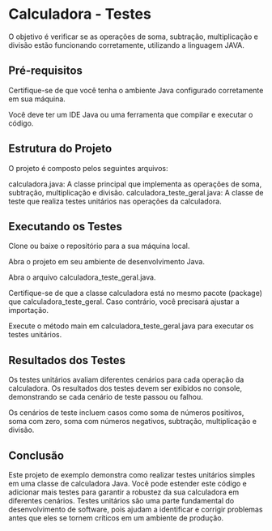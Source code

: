 # Calculadora - Testes
O objetivo é verificar se as operações de soma, subtração, multiplicação e divisão estão funcionando corretamente, utilizando a linguagem JAVA.

## Pré-requisitos
Certifique-se de que você tenha o ambiente Java configurado corretamente em sua máquina.

Você deve ter um IDE Java ou uma ferramenta que compilar e executar o código.

## Estrutura do Projeto
O projeto é composto pelos seguintes arquivos:

calculadora.java: A classe principal que implementa as operações de soma, subtração, multiplicação e divisão.
calculadora_teste_geral.java: A classe de teste que realiza testes unitários nas operações da calculadora.
## Executando os Testes
Clone ou baixe o repositório para a sua máquina local.

Abra o projeto em seu ambiente de desenvolvimento Java.

Abra o arquivo calculadora_teste_geral.java.

Certifique-se de que a classe calculadora está no mesmo pacote (package) que calculadora_teste_geral. Caso contrário, você precisará ajustar a importação.

Execute o método main em calculadora_teste_geral.java para executar os testes unitários.

## Resultados dos Testes
Os testes unitários avaliam diferentes cenários para cada operação da calculadora. Os resultados dos testes devem ser exibidos no console, demonstrando se cada cenário de teste passou ou falhou.

Os cenários de teste incluem casos como soma de números positivos, soma com zero, soma com números negativos, subtração, multiplicação e divisão.

## Conclusão
Este projeto de exemplo demonstra como realizar testes unitários simples em uma classe de calculadora Java. Você pode estender este código e adicionar mais testes para garantir a robustez da sua calculadora em diferentes cenários. Testes unitários são uma parte fundamental do desenvolvimento de software, pois ajudam a identificar e corrigir problemas antes que eles se tornem críticos em um ambiente de produção.

